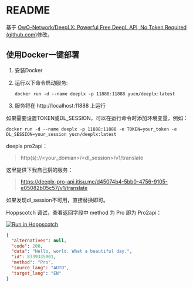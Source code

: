 # README

基于 [OwO-Network/DeepLX: Powerful Free DeepL API, No Token Required (github.com)](https://github.com/OwO-Network/DeepLX)修改。

## 使用Docker一键部署

1. 安装Docker

2. 运行以下命令启动服务:
   ```
   docker run -d --name deeplx -p 11888:11888 yucn/deeplx:latest
   ```

3. 服务将在 http://localhost:11888 上运行

如果需要设置TOKEN或DL_SESSION，可以在运行命令时添加环境变量，例如：
   ```
   docker run -d --name deeplx -p 11888:11888 -e TOKEN=your_token -e DL_SESSION=your_session yucn/deeplx:latest
   ```
deeplx pro2api：
>http(s)://<your_domian>/<dl_session>/v1/translate

这里提供下我自己搭的服务：
>https://deeplx-pro-api.itisu.me/d45074b4-5bb0-4756-9105-e05082b05c57/v1/translate

如果发现dl_session不可用，直接替换即可。

Hoppscotch 调试，查看返回字段中 method 为 Pro 即为 Pro2api：

[![Run in Hoppscotch](https://hopp.sh/badge.svg)](https://hopp.sh/r/aRC6qU5GNlHZ)

```json
{
  "alternatives": null,
  "code": 200,
  "data": "Hello, world. What a beautiful day.",
  "id": 8339335001,
  "method": "Pro",
  "source_lang": "AUTO",
  "target_lang": "EN"
}
```
